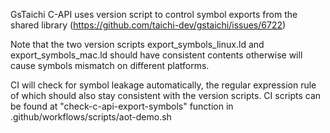 GsTaichi C-API uses version script to control symbol exports from the shared library (https://github.com/taichi-dev/gstaichi/issues/6722)

Note that the two version scripts export_symbols_linux.ld and export_symbols_mac.ld should have consistent contents otherwise will cause symbols mismatch on different platforms.

CI will check for symbol leakage automatically, the regular expression rule of which should also stay consistent with the version scripts. CI scripts can be found at "check-c-api-export-symbols" function in .github/workflows/scripts/aot-demo.sh
